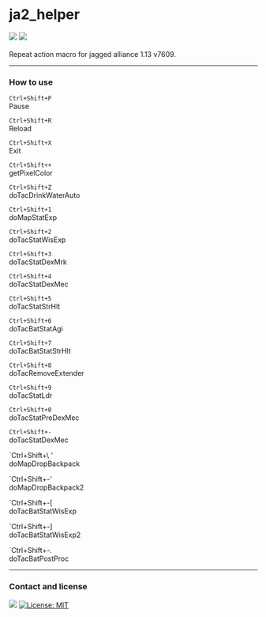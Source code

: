 # ja2_helper
<div align=left> 
  <img src="https://img.shields.io/badge/autohotkey-334455?style=flat-square&logo=autohotkey&logoColor=white">
  <img src="https://img.shields.io/badge/windows-0078D6?style=flat-square&logo=windows&logoColor=white">
  <br>
  <br>
</div>
Repeat action macro for jagged alliance 1.13 v7609.<br>

* * *

### How to use

`Ctrl+Shift+P`<br>
Pause

`Ctrl+Shift+R`<br>
Reload

`Ctrl+Shift+X`<br>
Exit

`Ctrl+Shift++`<br>
getPixelColor

`Ctrl+Shift+Z`<br>
doTacDrinkWaterAuto

`Ctrl+Shift+1`<br>
doMapStatExp

`Ctrl+Shift+2`<br>
doTacStatWisExp

`Ctrl+Shift+3`<br>
doTacStatDexMrk

`Ctrl+Shift+4`<br>
doTacStatDexMec

`Ctrl+Shift+5`<br>
doTacStatStrHlt

`Ctrl+Shift+6`<br>
doTacBatStatAgi

`Ctrl+Shift+7`<br>
doTacBatStatStrHlt

`Ctrl+Shift+8`<br>
doTacRemoveExtender

`Ctrl+Shift+9`<br>
doTacStatLdr

`Ctrl+Shift+0`<br>
doTacStatPreDexMec

`Ctrl+Shift+-`<br>
doTacStatDexMec

`Ctrl+Shift+\\ '<br>
doMapDropBackpack

`Ctrl+Shift+-'<br>
doMapDropBackpack2

`Ctrl+Shift+-[<br>
doTacBatStatWisExp

`Ctrl+Shift+-]<br>
doTacBatStatWisExp2

`Ctrl+Shift+-.<br>
doTacBatPostProc

* * *

### Contact and license

<a href="mailto:xqbty8po-dntco43u@yahoo.com" target="_blank"><img src="https://img.shields.io/badge/yahoo!-6001D2?style=flat-square&logo=yahoo!&logoColor=white"/></a>
[![License: MIT](https://img.shields.io/badge/License-MIT-yellow.svg)](https://opensource.org/licenses/MIT)
